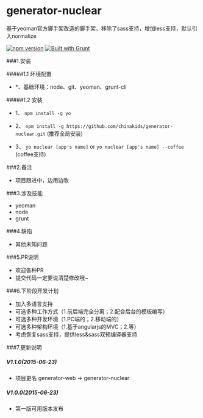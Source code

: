 # generator-nuclear
基于yeoman官方脚手架改造的脚手架，移除了sass支持，增加less支持，默认引入normalize
 

[![npm version](https://badge.fury.io/js/engine.io.svg)](http://badge.fury.io/js/engine.io)
[![Built with Grunt](https://cdn.gruntjs.com/builtwith.png)](http://gruntjs.com/)

###1.安装

#####1.1 环境配置

-  *、基础环境：node、git、yeoman、grunt-cli


#####1.2 安装
- 1、 `npm install -g yo`

- 2、 `npm install -g https://github.com/chinakids/generator-nuclear.git`  (推荐全局安装)

- 3、 `yo nuclear [app's name]` or `yo nuclear [app's name] --coffee` (coffee支持)


###2.备注

-   项目跟进中，边用边改

###3.涉及技能

- yeoman
- node
- grunt

###4.缺陷

- 其他未知问题

###5.PR说明
- 欢迎各种PR
- 提交代码一定要说清楚修改哦~

###6.下阶段开发计划
- 加入多语言支持
- 可选多种工作方式（1.前后端完全分离；2.配合后台的模板编写）
- 可选多种开发环境（1.PC端的；2.移动端的）
- 可选多种架构环境（1.基于angularjs的MVC；2.等）
- 考虑恢复sass支持，提供less&sass双预编译器支持

###7.更新说明
##### V1.1.0(2015-06-23)
- 项目更名
  generator-web  ->   generator-nuclear

##### V1.0.0(2015-06-23)
- 第一版可用版本发布
